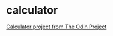 # calculator

[Calculator project from The Odin Project](https://www.theodinproject.com/lessons/foundations-calculator)
